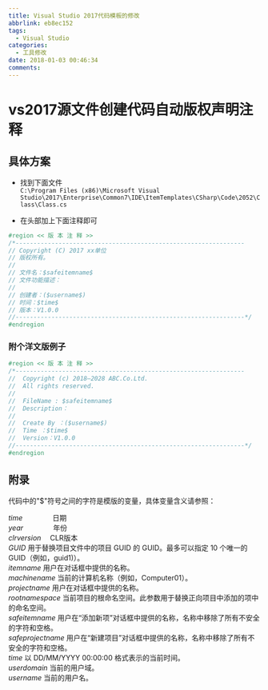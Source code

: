 ```yaml
---
title: Visual Studio 2017代码模板的修改
abbrlink: eb8ec152
tags:
  - Visual Studio
categories:
  - 工具修改
date: 2018-01-03 00:46:34
comments:
---
```


# vs2017源文件创建代码自动版权声明注释

## 具体方案
* 找到下面文件  
`C:\Program Files (x86)\Microsoft Visual Studio\2017\Enterprise\Common7\IDE\ItemTemplates\CSharp\Code\2052\Class\Class.cs`

 * 在头部加上下面注释即可  
```C#
#region << 版 本 注 释 >>
/*----------------------------------------------------------------
// Copyright (C) 2017 xx单位
// 版权所有。 
//
// 文件名：$safeitemname$
// 文件功能描述：
//
// 创建者：($username$)
// 时间：$time$
// 版本：V1.0.0
//----------------------------------------------------------------*/
#endregion

```

### 附个洋文版例子
```C#
#region << 版 本 注 释 >>
/*----------------------------------------------------------------
//  Copyright (c) 2018—2028 ABC.Co.Ltd. 
//  All rights reserved.
//
//  FileName : $safeitemname$
//  Description：
//
//  Create By ：($username$)
//  Time ：$time$
//  Version：V1.0.0
//----------------------------------------------------------------*/
#endregion

```

## 附录
代码中的"$"符号之间的字符是模版的变量，具体变量含义请参照：
 
$time$     　　　　日期  
$year$     　　　　年份  
$clrversion$    　CLR版本  
$GUID$   用于替换项目文件中的项目 GUID 的 GUID。最多可以指定 10 个唯一的 GUID（例如，guid1)）。  
$itemname$  用户在对话框中提供的名称。  
$machinename$    当前的计算机名称（例如，Computer01）。  
$projectname$   用户在对话框中提供的名称。  
$rootnamespace$  当前项目的根命名空间。此参数用于替换正向项目中添加的项中的命名空间。  
$safeitemname$  用户在“添加新项”对话框中提供的名称，名称中移除了所有不安全的字符和空格。  
$safeprojectname$  用户在“新建项目”对话框中提供的名称，名称中移除了所有不安全的字符和空格。  
$time$    以 DD/MM/YYYY 00:00:00 格式表示的当前时间。  
$userdomain$  当前的用户域。  
$username$  当前的用户名。  
